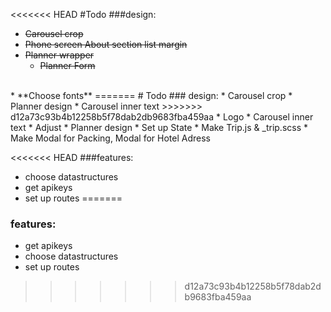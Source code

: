 <<<<<<< HEAD
#Todo
###design:
* ~~Carousel crop~~
* ~~Phone screen About section list margin~~
* ~~Planner wrapper~~
    * ~~Planner Form~~
<br/>
* **Choose fonts**
=======
# Todo
### design:
* Carousel crop
* Planner design
* Carousel inner text
>>>>>>> d12a73c93b4b12258b5f78dab2db9683fba459aa
* Logo
* Carousel inner text 
    * Adjust
* Planner design
    * Set up State
    * Make Trip.js & _trip.scss
    * Make Modal for Packing, Modal for Hotel Adress

<<<<<<< HEAD
###features:
* choose datastructures
* get apikeys
* set up routes
=======
### features:
* get apikeys
* choose datastructures
* set up routes
>>>>>>> d12a73c93b4b12258b5f78dab2db9683fba459aa
